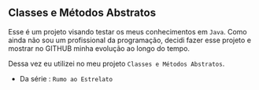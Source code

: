 ## Classes e Métodos Abstratos

Esse é um projeto visando testar os meus conhecimentos em `Java`. Como ainda não sou um profissional da programação, decidi fazer esse projeto e mostrar no GITHUB minha evolução ao longo do tempo.

Dessa vez eu utilizei no meu projeto `Classes e Métodos Abstratos`.

- Da série : `Rumo ao Estrelato`
